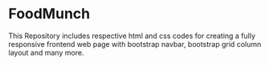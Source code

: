# FoodMunch
This Repository includes respective html and css codes for creating a fully responsive frontend web page with bootstrap navbar, bootstrap grid column layout and many more.
